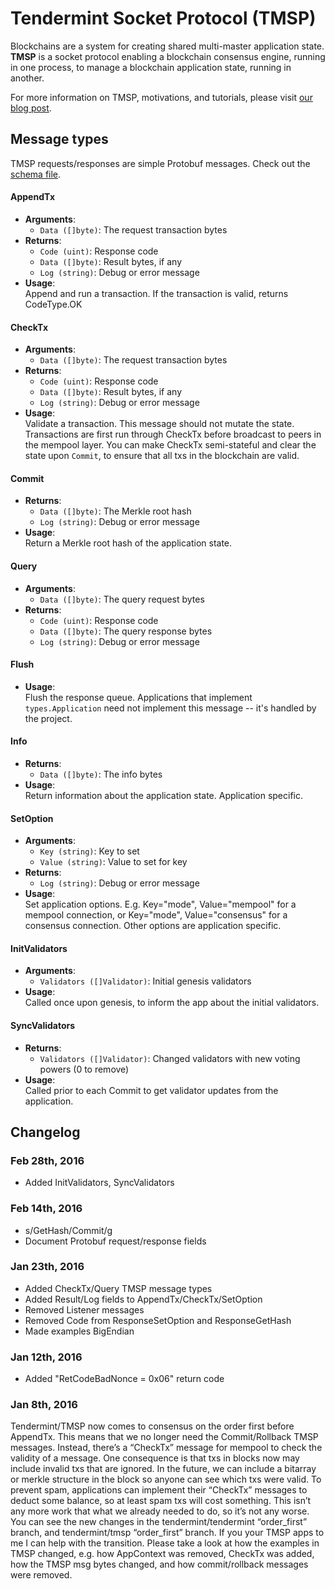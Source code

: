 # Tendermint Socket Protocol (TMSP)

Blockchains are a system for creating shared multi-master application state. 
**TMSP** is a socket protocol enabling a blockchain consensus engine, running in one process,
to manage a blockchain application state, running in another.

For more information on TMSP, motivations, and tutorials, please visit [our blog post](http://tendermint.com/posts/tendermint-socket-protocol/).

## Message types

TMSP requests/responses are simple Protobuf messages.  Check out the [schema file](https://github.com/tendermint/tmsp/blob/master/types/types.proto).

#### AppendTx
  * __Arguments__:
    * `Data ([]byte)`: The request transaction bytes
  * __Returns__:
    * `Code (uint)`: Response code
    * `Data ([]byte)`: Result bytes, if any
    * `Log (string)`: Debug or error message
  * __Usage__:<br/>
    Append and run a transaction.  If the transaction is valid, returns CodeType.OK

#### CheckTx
  * __Arguments__:
    * `Data ([]byte)`: The request transaction bytes
  * __Returns__:
    * `Code (uint)`: Response code
    * `Data ([]byte)`: Result bytes, if any
    * `Log (string)`: Debug or error message
  * __Usage__:<br/>
    Validate a transaction.  This message should not mutate the state.
    Transactions are first run through CheckTx before broadcast to peers in the mempool layer.
    You can make CheckTx semi-stateful and clear the state upon `Commit`, to ensure that all txs in the blockchain are valid.

#### Commit 
  * __Returns__:
    * `Data ([]byte)`: The Merkle root hash
    * `Log (string)`: Debug or error message
  * __Usage__:<br/>
    Return a Merkle root hash of the application state.

#### Query
  * __Arguments__:
    * `Data ([]byte)`: The query request bytes
  * __Returns__:
    * `Code (uint)`: Response code
    * `Data ([]byte)`: The query response bytes
    * `Log (string)`: Debug or error message

#### Flush
  * __Usage__:<br/>
    Flush the response queue.  Applications that implement `types.Application` need not implement this message -- it's handled by the project.

#### Info
  * __Returns__:
    * `Data ([]byte)`: The info bytes
  * __Usage__:<br/>
    Return information about the application state.  Application specific.

#### SetOption
  * __Arguments__:
    * `Key (string)`: Key to set
    * `Value (string)`: Value to set for key
  * __Returns__:
    * `Log (string)`: Debug or error message
  * __Usage__:<br/>
    Set application options.  E.g. Key="mode", Value="mempool" for a mempool connection, or Key="mode", Value="consensus" for a consensus connection.
    Other options are application specific.

#### InitValidators
  * __Arguments__:
    * `Validators ([]Validator)`: Initial genesis validators
  * __Usage__:<br/>
    Called once upon genesis, to inform the app about the initial validators.

#### SyncValidators
  * __Returns__:
    * `Validators ([]Validator)`: Changed validators with new voting powers (0 to remove)
  * __Usage__:<br/>
    Called prior to each Commit to get validator updates from the application.

## Changelog

### Feb 28th, 2016

* Added InitValidators, SyncValidators

### Feb 14th, 2016

* s/GetHash/Commit/g
* Document Protobuf request/response fields

### Jan 23th, 2016

* Added CheckTx/Query TMSP message types
* Added Result/Log fields to AppendTx/CheckTx/SetOption
* Removed Listener messages
* Removed Code from ResponseSetOption and ResponseGetHash
* Made examples BigEndian

### Jan 12th, 2016

* Added "RetCodeBadNonce = 0x06" return code

### Jan 8th, 2016

Tendermint/TMSP now comes to consensus on the order first before AppendTx.
This means that we no longer need the Commit/Rollback TMSP messages.
Instead, there’s a “CheckTx” message for mempool to check the validity of a message.
One consequence is that txs in blocks now may include invalid txs that are ignored.
In the future, we can include a bitarray or merkle structure in the block so anyone can see which txs were valid.
To prevent spam, applications can implement their “CheckTx” messages to deduct some balance, so at least spam txs will cost something.  This isn’t any more work that what we already needed to do, so it’s not any worse.
You can see the new changes in the tendermint/tendermint “order_first” branch, and tendermint/tmsp “order_first” branch.  If you your TMSP apps to me I can help with the transition.
Please take a look at how the examples in TMSP changed, e.g. how AppContext was removed, CheckTx was added, how the TMSP msg bytes changed, and how commit/rollback messages were removed.
